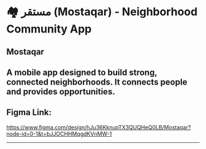 # 🏘️ مستقر (Mostaqar) - Neighborhood Community App
## **Mostaqar** 

A mobile app designed to build strong, connected neighborhoods. It connects people and provides opportunities.
---

## Figma Link:
https://www.figma.com/design/hJu36KknupTX3QUQHeQ0LB/Mostaqar?node-id=0-1&t=bJJOCHHMqgdKVnMW-1

---

